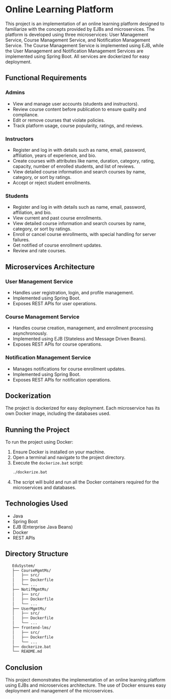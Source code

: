 # Online Learning Platform

This project is an implementation of an online learning platform designed to familiarize with the concepts provided by EJBs and microservices. The platform is developed using three microservices: User Management Service, Course Management Service, and Notification Management Service. The Course Management Service is implemented using EJB, while the User Management and Notification Management Services are implemented using Spring Boot. All services are dockerized for easy deployment.

## Functional Requirements

### Admins
- View and manage user accounts (students and instructors).
- Review course content before publication to ensure quality and compliance.
- Edit or remove courses that violate policies.
- Track platform usage, course popularity, ratings, and reviews.

### Instructors
- Register and log in with details such as name, email, password, affiliation, years of experience, and bio.
- Create courses with attributes like name, duration, category, rating, capacity, number of enrolled students, and list of reviews.
- View detailed course information and search courses by name, category, or sort by ratings.
- Accept or reject student enrollments.

### Students
- Register and log in with details such as name, email, password, affiliation, and bio.
- View current and past course enrollments.
- View detailed course information and search courses by name, category, or sort by ratings.
- Enroll or cancel course enrollments, with special handling for server failures.
- Get notified of course enrollment updates.
- Review and rate courses.

## Microservices Architecture

### User Management Service
- Handles user registration, login, and profile management.
- Implemented using Spring Boot.
- Exposes REST APIs for user operations.

### Course Management Service
- Handles course creation, management, and enrollment processing asynchronously.
- Implemented using EJB (Stateless and Message Driven Beans).
- Exposes REST APIs for course operations.

### Notification Management Service
- Manages notifications for course enrollment updates.
- Implemented using Spring Boot.
- Exposes REST APIs for notification operations.

## Dockerization

The project is dockerized for easy deployment. Each microservice has its own Docker image, including the databases used.

## Running the Project

To run the project using Docker:

1. Ensure Docker is installed on your machine.
2. Open a terminal and navigate to the project directory.
3. Execute the `dockerize.bat` script:
   ```bash
   ./dockerize.bat
4. The script will build and run all the Docker containers required for the microservices and databases.

## Technologies Used
- Java
- Spring Boot
- EJB (Enterprise Java Beans)
- Docker
- REST APIs

## Directory Structure
```bash
   EduSystem/
   ├── CourseMgmtMs/
   │   ├── src/
   │   ├── Dockerfile
   │   └── ...
   ├── NotifMgmtMs/
   │   ├── src/
   │   ├── Dockerfile
   │   └── ...
   ├── UserMgmtMs/
   │   ├── src/
   │   ├── Dockerfile
   │   └── ...
   ├── frontend-lms/
   │   ├── src/
   │   ├── Dockerfile
   │   └── ...
   ├── dockerize.bat
   └── README.md
```

## Conclusion
This project demonstrates the implementation of an online learning platform using EJBs and microservices architecture. The use of Docker ensures easy deployment and management of the microservices.    
